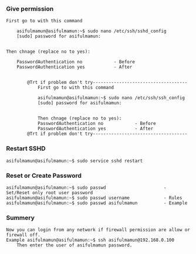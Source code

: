 ### Give permission
    
    First go to with this command

        asifulmamun@asifulmamun:~$ sudo nano /etc/ssh/sshd_config
        [sudo] password for asifulmamun: 


    Then chnage (replace no to yes):

        PasswordAuthentication no            - Before
        PasswordAuthentication yes           - After

            
            @Trt if problem don't try------------------------------------
                First go to with this command

                asifulmamun@asifulmamun:~$ sudo nano /etc/ssh/ssh_config
                [sudo] password for asifulmamun: 


                Then chnage (replace no to yes):
                PasswordAuthentication no            - Before
                PasswordAuthentication yes           - After
            @Trt if problem don't try------------------------------------



### Restart SSHD

    asifulmamun@asifulmamun:~$ sudo service sshd restart


### Reset or Create Password
    asifulmamun@asifulmamun:~$ sudo passwd                      - Set/Reset only root user password
    asifulmamun@asifulmamun:~$ sudo passwd username             - Rules
    asifulmamun@asifulmamun:~$ sudo passwd asifulmamun          - Example


### Summery
    Now you can login from any network if firewall permission are allow or firewall off.
    Example asifulmamun@asifulmamun:~$ ssh asifulmamun@192.168.0.100
        Then enter the user of asifulmamun password.
